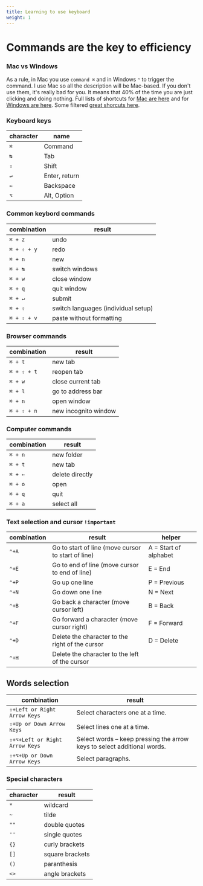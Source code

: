 ```yaml
---
title: Learning to use keyboard
weight: 1
---
```

# Commands are the key to efficiency

### Mac vs Windows

As a rule, in Mac you use `command ⌘` and in Windows `⌃` to trigger the command. I use Mac so all the description will be Mac-based. If you don't use them, it's really bad for you. It means that 40% of the time you are just clicking and doing nothing. Full lists of shortcuts for [Mac are here](https://support.apple.com/en-us/HT201236 "Mac shortcuts") and for [Windows are here](https://support.microsoft.com/en-us/help/12445/windows-keyboard-shortcuts "Windows Shortcuts"). Some filtered [great shorcuts here](https://www.computerworld.com/article/3023544/28-keyboard-shortcuts-mac-users-need-to-know.html "Mac additional shortcuts").

### Keyboard keys
|character|name|
|---|---|
|`⌘`| Command|
|`↹`| Tab|
|`⇧`| Shift|
|`↵`| Enter, return|
|`←`| Backspace|
|`⌥`| Alt, Option|


### Common keybord commands

|combination|result|
|---|---|
|`⌘ + z`| undo|
|`⌘ + ⇧ + y`| redo|
|`⌘ + n`| new|
|`⌘ + ↹`| switch windows|
|`⌘ + w`| close window|
|`⌘ + q`| quit window|
|`⌘ + ↵`| submit|
|`⌘ + ⇧`| switch languages (individual setup)|
|`⌘ + ⇧ + v`| paste without formatting|
### Browser commands

|combination|result|
|---|---|
|`⌘ + t`| new tab|
|`⌘ + ⇧ + t`| reopen tab|
|`⌘ + w`| close current tab|
|`⌘ + l`| go to address bar|
|`⌘ + n`| open window|
|`⌘ + ⇧ + n`| new incognito window |

### Computer commands
|combination|result|
|---|---|
|`⌘ + n`| new folder|
|`⌘ + t`| new tab|
|`⌘ + ←`| delete directly|
|`⌘ + o`| open|
|`⌘ + q`| quit|
|`⌘ + a`| select all|

### Text selection and cursor `!important`
|combination|result|helper|
|---|---|---|
|`⌃+A`|Go to start of line (move cursor to start of line)|A = Start of alphabet|
|`⌃+E`|Go to end of line (move cursor to end of line)|E = End|
|`⌃+P`|Go up one line|P = Previous|
|`⌃+N`|Go down one line|N = Next|
|`⌃+B`|Go back a character (move cursor left)|B = Back|
|`⌃+F`|Go forward a character (move cursor right)|F = Forward|
|`⌃+D`|Delete the character to the right of the cursor|D = Delete|
|`⌃+H`|Delete the character to the left of the cursor||

## Words selection
|combination|result|
|---|---|
|`⇧+Left or Right Arrow Keys`| Select characters one at a time.|
|`⇧+Up or Down Arrow Keys`| Select lines one at a time.|
|`⇧+⌥+Left or Right Arrow Keys`| Select words – keep pressing the arrow keys to select additional words.|
|`⇧+⌥+Up or Down Arrow Keys`| Select paragraphs.|


### Special characters
|character|result|
|---|---|
|`*`|wildcard|
|`~`|tilde|
|`""`|double quotes|
|`''`|single quotes|
|`{}`|curly brackets|
|`[]`|square brackets|
|`()`|paranthesis|
|`<>`|angle brackets|